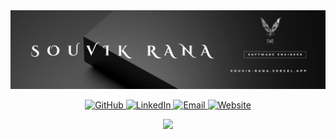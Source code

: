<!-- GitHub Profile: Minimal Cool Layout -->

<!-- Banner with background -->
<div align="center" style="margin: 0; padding: 0;">
  <img src="Banner.jpg" alt="Banner" style="width: 100vw; max-width: 100%; border-radius: 0;" />
</div>

<!-- Social Links -->
<p align="center">
  <a href="https://github.com/Souvik-Rana">
    <img src="https://img.shields.io/badge/GitHub-Souvik--Rana-181717?style=for-the-badge&logo=github" alt="GitHub" />
  </a>
  <a href="https://linkedin.com/in/souvik-rana-sr17/">
  <img src="https://img.shields.io/badge/LinkedIn-Souvik_Rana-blue?style=for-the-badge&logo=linkedin&logoColor=white" alt="LinkedIn" />
</a>

  <a href="mailto:rana.souvik17@gmail.com">
    <img src="https://img.shields.io/badge/Email-rana.souvik17%40gmail.com-D14836?style=for-the-badge&logo=gmail" alt="Email" />
  </a>
  <a href="https://souvik-rana.vercel.app/">
    <img src="https://img.shields.io/badge/Website-souvik--rana.vercel.app-purple?style=for-the-badge&logo=google-chrome" alt="Website" />
  </a>
</p>

<!-- Optional background color -->
<div align="center">
  <img src="https://capsule-render.vercel.app/api?type=waving&color=0d1117&height=120&section=footer" />
</div>
